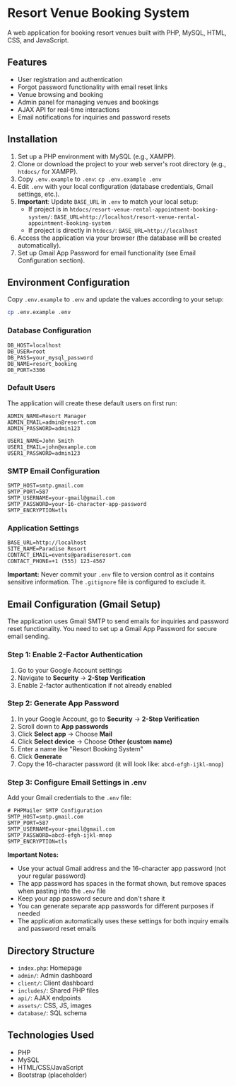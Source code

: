 # Resort Venue Booking System

A web application for booking resort venues built with PHP, MySQL, HTML, CSS, and JavaScript.

## Features

- User registration and authentication
- Forgot password functionality with email reset links
- Venue browsing and booking
- Admin panel for managing venues and bookings
- AJAX API for real-time interactions
- Email notifications for inquiries and password resets

## Installation

1. Set up a PHP environment with MySQL (e.g., XAMPP).
2. Clone or download the project to your web server's root directory (e.g., `htdocs/` for XAMPP).
3. Copy `.env.example` to `.env`: `cp .env.example .env`
4. Edit `.env` with your local configuration (database credentials, Gmail settings, etc.).
5. **Important**: Update `BASE_URL` in `.env` to match your local setup:
   - If project is in `htdocs/resort-venue-rental-appointment-booking-system/`: `BASE_URL=http://localhost/resort-venue-rental-appointment-booking-system`
   - If project is directly in `htdocs/`: `BASE_URL=http://localhost`
6. Access the application via your browser (the database will be created automatically).
7. Set up Gmail App Password for email functionality (see Email Configuration section).

## Environment Configuration

Copy `.env.example` to `.env` and update the values according to your setup:

```bash
cp .env.example .env
```

### Database Configuration
```env
DB_HOST=localhost
DB_USER=root
DB_PASS=your_mysql_password
DB_NAME=resort_booking
DB_PORT=3306
```

### Default Users
The application will create these default users on first run:
```env
ADMIN_NAME=Resort Manager
ADMIN_EMAIL=admin@resort.com
ADMIN_PASSWORD=admin123

USER1_NAME=John Smith
USER1_EMAIL=john@example.com
USER1_PASSWORD=admin123
```

### SMTP Email Configuration
```env
SMTP_HOST=smtp.gmail.com
SMTP_PORT=587
SMTP_USERNAME=your-gmail@gmail.com
SMTP_PASSWORD=your-16-character-app-password
SMTP_ENCRYPTION=tls
```

### Application Settings
```env
BASE_URL=http://localhost
SITE_NAME=Paradise Resort
CONTACT_EMAIL=events@paradiseresort.com
CONTACT_PHONE=+1 (555) 123-4567
```

**Important:** Never commit your `.env` file to version control as it contains sensitive information. The `.gitignore` file is configured to exclude it.

## Email Configuration (Gmail Setup)

The application uses Gmail SMTP to send emails for inquiries and password reset functionality. You need to set up a Gmail App Password for secure email sending.

### Step 1: Enable 2-Factor Authentication
1. Go to your Google Account settings
2. Navigate to **Security** → **2-Step Verification**
3. Enable 2-factor authentication if not already enabled

### Step 2: Generate App Password
1. In your Google Account, go to **Security** → **2-Step Verification**
2. Scroll down to **App passwords**
3. Click **Select app** → Choose **Mail**
4. Click **Select device** → Choose **Other (custom name)**
5. Enter a name like "Resort Booking System"
6. Click **Generate**
7. Copy the 16-character password (it will look like: `abcd-efgh-ijkl-mnop`)

### Step 3: Configure Email Settings in .env

Add your Gmail credentials to the `.env` file:

```env
# PHPMailer SMTP Configuration
SMTP_HOST=smtp.gmail.com
SMTP_PORT=587
SMTP_USERNAME=your-gmail@gmail.com
SMTP_PASSWORD=abcd-efgh-ijkl-mnop
SMTP_ENCRYPTION=tls
```

**Important Notes:**
- Use your actual Gmail address and the 16-character app password (not your regular password)
- The app password has spaces in the format shown, but remove spaces when pasting into the `.env` file
- Keep your app password secure and don't share it
- You can generate separate app passwords for different purposes if needed
- The application automatically uses these settings for both inquiry emails and password reset emails

## Directory Structure

- `index.php`: Homepage
- `admin/`: Admin dashboard
- `client/`: Client dashboard
- `includes/`: Shared PHP files
- `api/`: AJAX endpoints
- `assets/`: CSS, JS, images
- `database/`: SQL schema

## Technologies Used

- PHP
- MySQL
- HTML/CSS/JavaScript
- Bootstrap (placeholder)